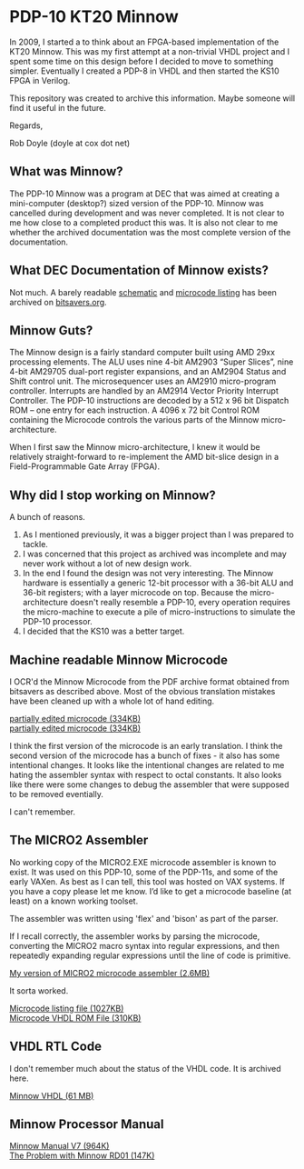 # PDP-10 KT20 Minnow

In 2009, I started a to think about an FPGA-based implementation of the KT20 Minnow.  This was my first attempt at a non-trivial VHDL
project and I spent some time on this design before I decided to move to something simpler.  Eventually I created a PDP-8 in VHDL and
then started the KS10 FPGA in Verilog.

This repository was created to archive this information.  Maybe someone will find it useful in the future.

Regards,

Rob Doyle (doyle at cox dot net)

## What was Minnow?

The PDP-10 Minnow was a program at DEC that was aimed at creating a mini-computer (desktop?) sized version of the PDP-10.  Minnow was cancelled
during development and was never completed.  It is not clear to me how close to a completed product this was.  It is also not clear to me whether
the archived documentation was the most complete version of the documentation.

## What DEC Documentation of Minnow exists?

Not much.  A barely readable [schematic](http://www.bitsavers.org/pdf/dec/pdp10/KT20_Minnow/minnow_Schems_1979.pdf) and [microcode listing](http://www.bitsavers.org/pdf/dec/pdp10/KT20_Minnow/minnow_uCodeSrc.pdf) has been archived on [bitsavers.org](http://www.bitsavers.org).

## Minnow Guts?

The Minnow design is a fairly standard computer built using AMD 29xx processing elements.  The ALU uses nine 4-bit AM2903 “Super Slices”,
nine 4-bit AM29705 dual-port register expansions, and an AM2904 Status and Shift control unit.  The microsequencer uses an AM2910
micro-program controller.  Interrupts are handled by an AM2914 Vector Priority Interrupt Controller.  The PDP-10 instructions are
decoded by a 512 x 96 bit Dispatch ROM – one entry for each instruction.  A 4096 x 72 bit Control ROM containing the Microcode controls
the various parts of the Minnow micro-architecture.

When I first saw the Minnow micro-architecture, I knew it would be relatively straight-forward to re-implement the AMD bit-slice design
in a Field-Programmable Gate Array (FPGA).

## Why did I stop working on Minnow?

A bunch of reasons.

1. As I mentioned previously, it was a bigger project than I was prepared to tackle.
2. I was concerned that this project as archived was incomplete and may never work without a lot of new design work.
3. In the end I found the design was not very interesting.  The Minnow hardware is essentially a generic 12-bit processor
   with a 36-bit ALU and 36-bit registers; with a layer microcode on top.  Because the micro-architecture doesn't really
   resemble a PDP-10, every operation requires the micro-machine to execute a pile of micro-instructions to simulate the
   PDP-10 processor.
4. I decided that the KS10 was a better target.

## Machine readable Minnow Microcode

I OCR'd the Minnow Microcode from the PDF archive format obtained from bitsavers as described above.
Most of the obvious translation mistakes have been cleaned up with a whole lot of hand editing.

[partially edited microcode (334KB)](https://github.com/KS10FPGA/Minnow/blob/main/wiki/minnow_v1.mic)<br>
[partially edited microcode (334KB)](https://github.com/KS10FPGA/Minnow/blob/main/wiki/minnow_v2.mic)

I think the first version of the microcode is an early translation.  I think the second version of
the microcode has a bunch of fixes - it also has some intentional changes.  It looks like the intentional
changes are related to me hating the assembler syntax with respect to octal constants.  It also looks
like there were some changes to debug the assembler that were supposed to be removed eventially.

I can't remember.

## The MICRO2 Assembler

No working copy of the MICRO2.EXE microcode assembler is known to exist.  It was used on this PDP-10,
some of the PDP-11s, and some of the early VAXen.  As best as I can tell, this tool was hosted on VAX
systems.   If you have a copy please let me know.  I’d like to get a microcode baseline (at least)
on a known working toolset.

The assembler was written using 'flex' and 'bison' as part of the parser.

If I recall correctly, the assembler works by parsing the microcode, converting the MICRO2 macro syntax
into regular expressions, and then repeatedly expanding regular expressions until the line of code is primitive.

[My version of MICRO2 microcode assembler (2.6MB)](https://github.com/KS10FPGA/Minnow/blob/main/wiki/asm27.tgz)

It sorta worked.

[Microcode listing file (1027KB)](https://raw.githubusercontent.com/KS10FPGA/Minnow/main/wiki/minnow.lst)<br>
[Microcode VHDL ROM File (310KB)](https://github.com/KS10FPGA/Minnow/blob/main/wiki/minnow.vhd)

## VHDL RTL Code

I don't remember much about the status of the VHDL code.  It is archived here.

[Minnow VHDL (61 MB)](https://github.com/KS10FPGA/Minnow/blob/main/wiki/vhdl.tgz)

## Minnow Processor Manual

[Minnow Manual V7 (964K)](https://github.com/KS10FPGA/Minnow/blob/main/wiki/MinnowMan7.pdf)<br>
[The Problem with Minnow RD01 (147K)](https://github.com/KS10FPGA/Minnow/blob/main/wiki/The%20Problem%20with%20Minnow%20RD01.pdf)



